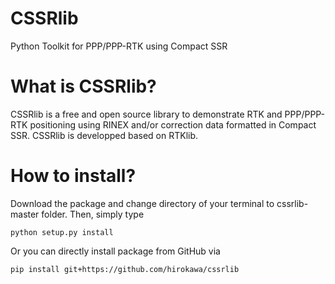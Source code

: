 # CSSRlib

Python Toolkit for PPP/PPP-RTK using Compact SSR

# What is CSSRlib? 
CSSRlib is a free and open source library to demonstrate RTK and PPP/PPP-RTK positioning 
using RINEX and/or correction data formatted in Compact SSR.
CSSRlib is developped based on RTKlib.

# How to install?
Download the package and change directory of your terminal to cssrlib-master folder. Then, simply type
```
python setup.py install
```
Or you can directly install package from GitHub via
```
pip install git+https://github.com/hirokawa/cssrlib


